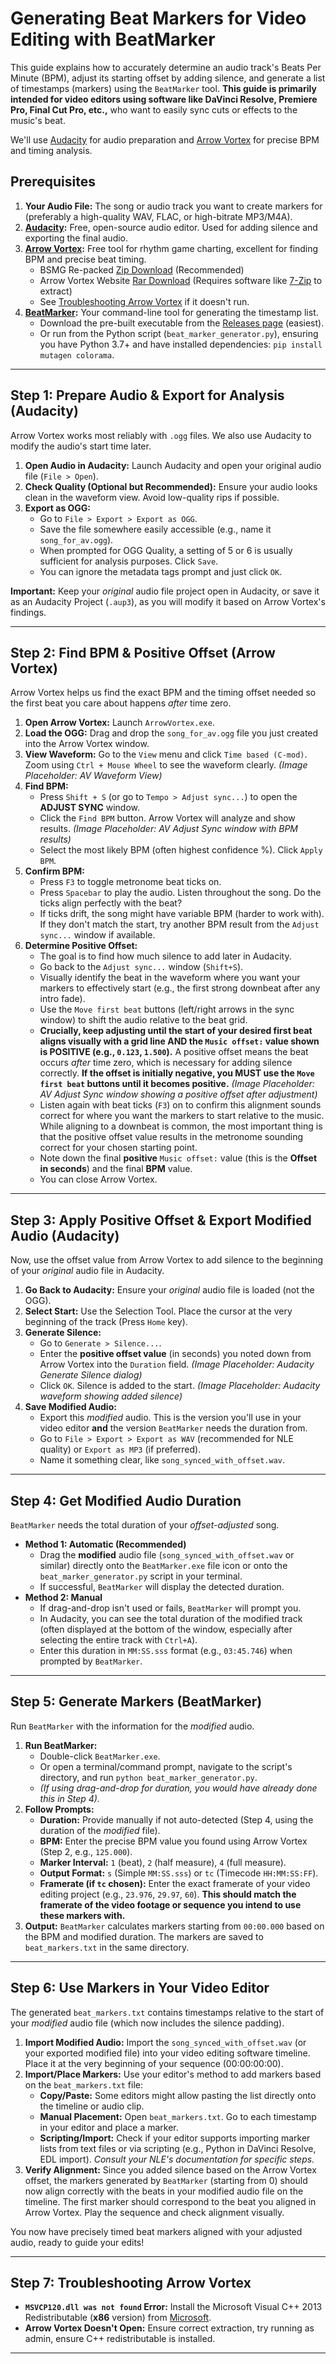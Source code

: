 # Generating Beat Markers for Video Editing with BeatMarker

This guide explains how to accurately determine an audio track's Beats Per Minute (BPM), adjust its starting offset by adding silence, and generate a list of timestamps (markers) using the `BeatMarker` tool. **This guide is primarily intended for video editors using software like DaVinci Resolve, Premiere Pro, Final Cut Pro, etc.,** who want to easily sync cuts or effects to the music's beat.

We'll use [Audacity](https://www.audacityteam.org/) for audio preparation and [Arrow Vortex](https://arrowvortex.ddrnl.com/) for precise BPM and timing analysis.

## Prerequisites

1.  **Your Audio File:** The song or audio track you want to create markers for (preferably a high-quality WAV, FLAC, or high-bitrate MP3/M4A).
2.  **[Audacity](https://www.audacityteam.org/):** Free, open-source audio editor. Used for adding silence and exporting the final audio.
3.  **[Arrow Vortex](https://arrowvortex.ddrnl.com/):** Free tool for rhythm game charting, excellent for finding BPM and precise beat timing.
    *   BSMG Re-packed [Zip Download](https://bsmg.dev/zY55r) (Recommended)
    *   Arrow Vortex Website [Rar Download](https://arrowvortex.ddrnl.com/) (Requires software like [7-Zip](https://www.7-zip.org/) to extract)
    *   See [Troubleshooting Arrow Vortex](#troubleshooting-arrow-vortex) if it doesn't run.
4.  **[BeatMarker](https://github.com/Jakey-Jakey/BeatMarker):** Your command-line tool for generating the timestamp list.
    *   Download the pre-built executable from the [Releases page](https://github.com/Jakey-Jakey/BeatMarker/releases) (easiest).
    *   Or run from the Python script (`beat_marker_generator.py`), ensuring you have Python 3.7+ and have installed dependencies: `pip install mutagen colorama`.

---

## Step 1: Prepare Audio & Export for Analysis (Audacity)

Arrow Vortex works most reliably with `.ogg` files. We also use Audacity to modify the audio's start time later.

1.  **Open Audio in Audacity:** Launch Audacity and open your original audio file (`File > Open`).
2.  **Check Quality (Optional but Recommended):** Ensure your audio looks clean in the waveform view. Avoid low-quality rips if possible.
3.  **Export as OGG:**
    *   Go to `File > Export > Export as OGG`.
    *   Save the file somewhere easily accessible (e.g., name it `song_for_av.ogg`).
    *   When prompted for OGG Quality, a setting of 5 or 6 is usually sufficient for analysis purposes. Click `Save`.
    *   You can ignore the metadata tags prompt and just click `OK`.

**Important:** Keep your *original* audio file project open in Audacity, or save it as an Audacity Project (`.aup3`), as you will modify it based on Arrow Vortex's findings.

---

## Step 2: Find BPM & Positive Offset (Arrow Vortex)

Arrow Vortex helps us find the exact BPM and the timing offset needed so the first beat you care about happens *after* time zero.

1.  **Open Arrow Vortex:** Launch `ArrowVortex.exe`.
2.  **Load the OGG:** Drag and drop the `song_for_av.ogg` file you just created into the Arrow Vortex window.
3.  **View Waveform:** Go to the `View` menu and click `Time based (C-mod)`. Zoom using `Ctrl + Mouse Wheel` to see the waveform clearly.
    *(Image Placeholder: AV Waveform View)*
4.  **Find BPM:**
    *   Press `Shift + S` (or go to `Tempo > Adjust sync...`) to open the **ADJUST SYNC** window.
    *   Click the `Find BPM` button. Arrow Vortex will analyze and show results.
        *(Image Placeholder: AV Adjust Sync window with BPM results)*
    *   Select the most likely BPM (often highest confidence %). Click `Apply BPM`.
5.  **Confirm BPM:**
    *   Press `F3` to toggle metronome beat ticks on.
    *   Press `Spacebar` to play the audio. Listen throughout the song. Do the ticks align perfectly with the beat?
    *   If ticks drift, the song might have variable BPM (harder to work with). If they don't match the start, try another BPM result from the `Adjust sync...` window if available.
6.  **Determine Positive Offset:**
    *   The goal is to find how much silence to add later in Audacity.
    *   Go back to the `Adjust sync...` window (`Shift+S`).
    *   Visually identify the beat in the waveform where you want your markers to effectively start (e.g., the first strong downbeat after any intro fade).
    *   Use the `Move first beat` buttons (left/right arrows in the sync window) to shift the audio relative to the beat grid.
    *   **Crucially, keep adjusting until the start of your desired first beat aligns visually with a grid line AND the `Music offset:` value shown is POSITIVE (e.g., `0.123`, `1.500`).** A positive offset means the beat occurs *after* time zero, which is necessary for adding silence correctly. **If the offset is initially negative, you MUST use the `Move first beat` buttons until it becomes positive.**
        *(Image Placeholder: AV Adjust Sync window showing a positive offset after adjustment)*
    *   Listen again with beat ticks (`F3`) on to confirm this alignment sounds correct for where you want the markers to start relative to the music. While aligning to a downbeat is common, the most important thing is that the positive offset value results in the metronome sounding correct for your chosen starting point.
    *   Note down the final **positive** `Music offset:` value (this is the **Offset in seconds**) and the final **BPM** value.
    *   You can close Arrow Vortex.

---

## Step 3: Apply Positive Offset & Export Modified Audio (Audacity)

Now, use the offset value from Arrow Vortex to add silence to the beginning of your *original* audio file in Audacity.

1.  **Go Back to Audacity:** Ensure your *original* audio file is loaded (not the OGG).
2.  **Select Start:** Use the Selection Tool. Place the cursor at the very beginning of the track (Press `Home` key).
3.  **Generate Silence:**
    *   Go to `Generate > Silence...`.
    *   Enter the **positive offset value** (in seconds) you noted down from Arrow Vortex into the `Duration` field.
        *(Image Placeholder: Audacity Generate Silence dialog)*
    *   Click `OK`. Silence is added to the start.
        *(Image Placeholder: Audacity waveform showing added silence)*
4.  **Save Modified Audio:**
    *   Export this *modified* audio. This is the version you'll use in your video editor **and** the version `BeatMarker` needs the duration from.
    *   Go to `File > Export > Export as WAV` (recommended for NLE quality) or `Export as MP3` (if preferred).
    *   Name it something clear, like `song_synced_with_offset.wav`.

---

## Step 4: Get Modified Audio Duration

`BeatMarker` needs the total duration of your *offset-adjusted* song.

*   **Method 1: Automatic (Recommended)**
    *   Drag the **modified** audio file (`song_synced_with_offset.wav` or similar) directly onto the `BeatMarker.exe` file icon or onto the `beat_marker_generator.py` script in your terminal.
    *   If successful, `BeatMarker` will display the detected duration.
*   **Method 2: Manual**
    *   If drag-and-drop isn't used or fails, `BeatMarker` will prompt you.
    *   In Audacity, you can see the total duration of the modified track (often displayed at the bottom of the window, especially after selecting the entire track with `Ctrl+A`).
    *   Enter this duration in `MM:SS.sss` format (e.g., `03:45.746`) when prompted by `BeatMarker`.

---

## Step 5: Generate Markers (BeatMarker)

Run `BeatMarker` with the information for the *modified* audio.

1.  **Run BeatMarker:**
    *   Double-click `BeatMarker.exe`.
    *   Or open a terminal/command prompt, navigate to the script's directory, and run `python beat_marker_generator.py`.
    *   _(If using drag-and-drop for duration, you would have already done this in Step 4)._
2.  **Follow Prompts:**
    *   **Duration:** Provide manually if not auto-detected (Step 4, using the duration of the *modified* file).
    *   **BPM:** Enter the precise BPM value you found using Arrow Vortex (Step 2, e.g., `125.000`).
    *   **Marker Interval:** `1` (beat), `2` (half measure), `4` (full measure).
    *   **Output Format:** `s` (Simple `MM:SS.sss`) or `tc` (Timecode `HH:MM:SS:FF`).
    *   **Framerate (if `tc` chosen):** Enter the exact framerate of your video editing project (e.g., `23.976`, `29.97`, `60`). **This should match the framerate of the video footage or sequence you intend to use these markers with.**
3.  **Output:** `BeatMarker` calculates markers starting from `00:00.000` based on the BPM and modified duration. The markers are saved to `beat_markers.txt` in the same directory.

---

## Step 6: Use Markers in Your Video Editor

The generated `beat_markers.txt` contains timestamps relative to the start of your *modified* audio file (which now includes the silence padding).

1.  **Import Modified Audio:** Import the `song_synced_with_offset.wav` (or your exported modified file) into your video editing software timeline. Place it at the very beginning of your sequence (00:00:00:00).
2.  **Import/Place Markers:** Use your editor's method to add markers based on the `beat_markers.txt` file:
    *   **Copy/Paste:** Some editors might allow pasting the list directly onto the timeline or audio clip.
    *   **Manual Placement:** Open `beat_markers.txt`. Go to each timestamp in your editor and place a marker.
    *   **Scripting/Import:** Check if your editor supports importing marker lists from text files or via scripting (e.g., Python in DaVinci Resolve, EDL import). *Consult your NLE's documentation for specific steps.*
3.  **Verify Alignment:** Since you added silence based on the Arrow Vortex offset, the markers generated by `BeatMarker` (starting from 0) should now align correctly with the beats in your modified audio file on the timeline. The first marker should correspond to the beat you aligned in Arrow Vortex. Play the sequence and check alignment visually.

You now have precisely timed beat markers aligned with your adjusted audio, ready to guide your edits!

---

## Step 7: Troubleshooting Arrow Vortex

*   **`MSVCP120.dll was not found` Error:** Install the Microsoft Visual C++ 2013 Redistributable (**x86** version) from [Microsoft](https://support.microsoft.com/en-us/help/4032938/update-for-visual-c-2013-redistributable-package).
*   **Arrow Vortex Doesn't Open:** Ensure correct extraction, try running as admin, ensure C++ redistributable is installed.

---
